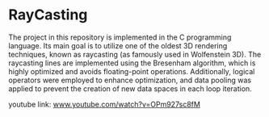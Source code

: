 # RayCasting
The project in this repository is implemented in the C programming language. Its main goal is to utilize one of the oldest 3D rendering techniques, known as raycasting (as famously used in Wolfenstein 3D). The raycasting lines are implemented using the Bresenham algorithm, which is highly optimized and avoids floating-point operations. Additionally, logical operators were employed to enhance optimization, and data pooling was applied to prevent the creation of new data spaces in each loop iteration.

youtube link: www.youtube.com/watch?v=OPm927sc8fM
